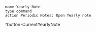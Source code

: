 ```button
name Yearly Note
type command
action Periodic Notes: Open Yearly note
```
^button-CurrentYearlyNote